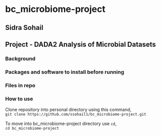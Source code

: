 # bc_microbiome-project
## Sidra Sohail 
## Project - DADA2 Analysis of Microbial Datasets
### Background
### Packages and software to install before running
### Files in repo
### How to use
Clone repository into personal directory using this command,  
`git clone https://github.com/ssohail1/bc_microbiome-project.git`

To move into bc_microbiome-project directory use `cd`,  
`cd bc_microbiome-project`

